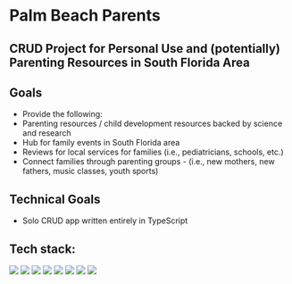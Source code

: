 # Palm Beach Parents
## CRUD Project for Personal Use and (potentially) Parenting Resources in South Florida Area

## Goals
- Provide the following:
- Parenting resources / child development resources backed by science and research 
- Hub for family events in South Florida area
- Reviews for local services for families (i.e., pediatricians, schools, etc.)
- Connect families through parenting groups - (i.e., new mothers, new fathers, music classes, youth sports)

## Technical Goals
- Solo CRUD app written entirely in TypeScript

## Tech stack:

<div class="flex-container"><!-- .element: style="display: flex; flex-direction: row;" -->
  <img src="https://img.shields.io/badge/Typescript-027bcd?&logo=typescript&logoColor=white" />
  <img src="https://img.shields.io/badge/ts–node-242526?&logo=tsnode"/>
  <img src="https://img.shields.io/badge/Express-yellowgreen?&logo=express"/>
  <img src="https://img.shields.io/badge/Sequelize-2e3b69?&logo=sequelize"/>
  <img src="https://img.shields.io/badge/Redux-764abc?&logo=redux"/>
  <img src="https://img.shields.io/badge/Webpack-darkgreen?&logo=webpack"/>
  <img src="https://img.shields.io/badge/Babel-red?&logo=babel"/>
  <img src="https://img.shields.io/badge/ESLint-764abc?&logo=eslint"/>
</div>



